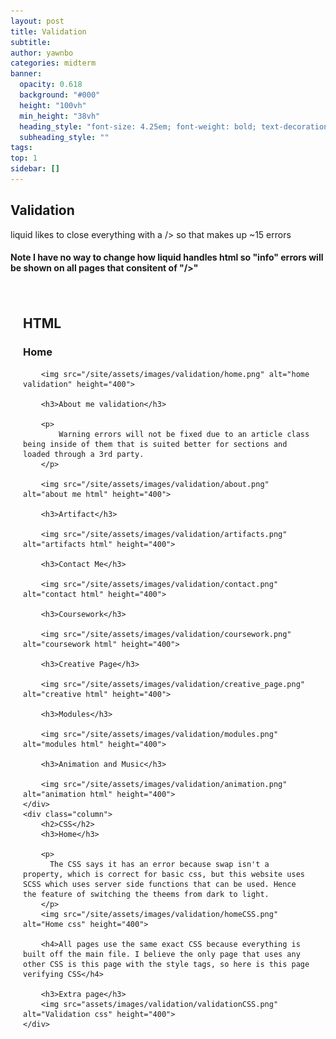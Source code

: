 ```yaml
---
layout: post
title: Validation
subtitle:
author: yawnbo
categories: midterm
banner:
  opacity: 0.618
  background: "#000"
  height: "100vh"
  min_height: "38vh"
  heading_style: "font-size: 4.25em; font-weight: bold; text-decoration: underline"
  subheading_style: ""
tags: 
top: 1
sidebar: []
---
```

<style>
    .container {
        display: flex;
    }

    .column {
        flex: 1;
        padding: 20px;
    }

    .column img {
        max-width: 100%;
        height: auto;
    }
</style>
<h2>Validation</h2>
<p>
    liquid likes to close everything with a /> so that makes up ~15 errors

<h4>
    Note I have no way to change how liquid handles html so "info" errors will be shown on all pages that consitent of "/>"
</h4>

<div class="container">
    <div class="column">
        <h2>HTML</h2>
        <h3>Home</h3>

        <img src="/site/assets/images/validation/home.png" alt="home validation" height="400">

        <h3>About me validation</h3>

        <p>
            Warning errors will not be fixed due to an article class being inside of them that is suited better for sections and loaded through a 3rd party.
        </p>

        <img src="/site/assets/images/validation/about.png" alt="about me html" height="400">

        <h3>Artifact</h3>

        <img src="/site/assets/images/validation/artifacts.png" alt="artifacts html" height="400">

        <h3>Contact Me</h3>

        <img src="/site/assets/images/validation/contact.png" alt="contact html" height="400">

        <h3>Coursework</h3>

        <img src="/site/assets/images/validation/coursework.png" alt="coursework html" height="400">

        <h3>Creative Page</h3>

        <img src="/site/assets/images/validation/creative_page.png" alt="creative html" height="400">

        <h3>Modules</h3>

        <img src="/site/assets/images/validation/modules.png" alt="modules html" height="400">

        <h3>Animation and Music</h3>

        <img src="/site/assets/images/validation/animation.png" alt="animation html" height="400">
    </div>
    <div class="column">
        <h2>CSS</h2>
        <h3>Home</h3>

        <p>
          The CSS says it has an error because swap isn't a property, which is correct for basic css, but this website uses SCSS which uses server side functions that can be used. Hence the feature of switching the theems from dark to light. 
        </p>
        <img src="/site/assets/images/validation/homeCSS.png" alt="Home css" height="400">

        <h4>All pages use the same exact CSS because everything is built off the main file. I believe the only page that uses any other CSS is this page with the style tags, so here is this page verifying CSS</h4>

        <h3>Extra page</h3>
        <img src="assets/images/validation/validationCSS.png" alt="Validation css" height="400">
    </div>
</div>


